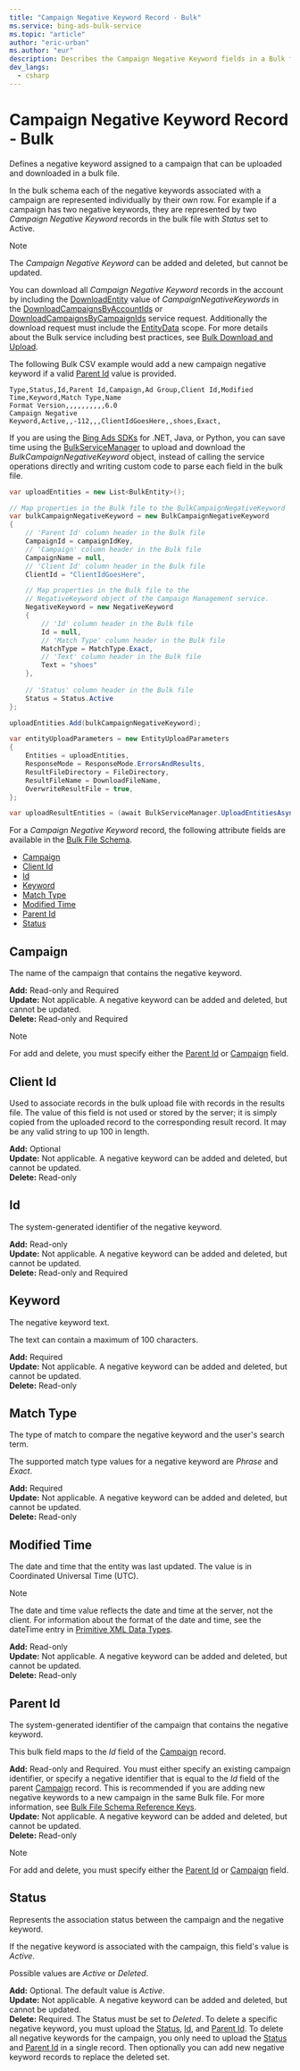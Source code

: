```yaml
---
title: "Campaign Negative Keyword Record - Bulk"
ms.service: bing-ads-bulk-service
ms.topic: "article"
author: "eric-urban"
ms.author: "eur"
description: Describes the Campaign Negative Keyword fields in a Bulk file.
dev_langs:
  - csharp
---
```

# Campaign Negative Keyword Record - Bulk
Defines a negative keyword assigned to a campaign that can be uploaded and downloaded in a bulk file.

In the bulk schema each of the negative keywords associated with a campaign are represented individually by their own row. For example if a campaign has two negative keywords, they are represented by two *Campaign Negative Keyword* records in the bulk file with *Status* set to Active.

> [!NOTE]
> The *Campaign Negative Keyword* can be added and deleted, but cannot be updated.

You can download all *Campaign Negative Keyword* records in the account by including the [DownloadEntity](downloadentity.md) value of *CampaignNegativeKeywords* in the [DownloadCampaignsByAccountIds](downloadcampaignsbyaccountids.md) or [DownloadCampaignsByCampaignIds](downloadcampaignsbycampaignids.md) service request. Additionally the download request must include the [EntityData](datascope.md#entitydata) scope. For more details about the Bulk service including best practices, see [Bulk Download and Upload](../guides/bulk-download-upload.md).

The following Bulk CSV example would add a new campaign negative keyword if a valid [Parent Id](#parentid) value is provided. 

```csv
Type,Status,Id,Parent Id,Campaign,Ad Group,Client Id,Modified Time,Keyword,Match Type,Name
Format Version,,,,,,,,,,6.0
Campaign Negative Keyword,Active,,-112,,,ClientIdGoesHere,,shoes,Exact,
```

If you are using the [Bing Ads SDKs](../guides/client-libraries.md) for .NET, Java, or Python, you can save time using the [BulkServiceManager](../guides/sdk-bulk-service-manager.md) to upload and download the *BulkCampaignNegativeKeyword* object, instead of calling the service operations directly and writing custom code to parse each field in the bulk file. 

```csharp
var uploadEntities = new List<BulkEntity>();

// Map properties in the Bulk file to the BulkCampaignNegativeKeyword
var bulkCampaignNegativeKeyword = new BulkCampaignNegativeKeyword
{
    // 'Parent Id' column header in the Bulk file
    CampaignId = campaignIdKey,
    // 'Campaign' column header in the Bulk file
    CampaignName = null,
    // 'Client Id' column header in the Bulk file
    ClientId = "ClientIdGoesHere",

    // Map properties in the Bulk file to the 
    // NegativeKeyword object of the Campaign Management service.
    NegativeKeyword = new NegativeKeyword
    {
        // 'Id' column header in the Bulk file
        Id = null,
        // 'Match Type' column header in the Bulk file
        MatchType = MatchType.Exact,
        // 'Text' column header in the Bulk file
        Text = "shoes"
    },
                
    // 'Status' column header in the Bulk file
    Status = Status.Active
};

uploadEntities.Add(bulkCampaignNegativeKeyword);

var entityUploadParameters = new EntityUploadParameters
{
    Entities = uploadEntities,
    ResponseMode = ResponseMode.ErrorsAndResults,
    ResultFileDirectory = FileDirectory,
    ResultFileName = DownloadFileName,
    OverwriteResultFile = true,
};

var uploadResultEntities = (await BulkServiceManager.UploadEntitiesAsync(entityUploadParameters)).ToList();
```

For a *Campaign Negative Keyword* record, the following attribute fields are available in the [Bulk File Schema](bulk-file-schema.md). 

- [Campaign](#campaign)
- [Client Id](#clientid)
- [Id](#id)
- [Keyword](#keyword)
- [Match Type](#matchtype)
- [Modified Time](#modifiedtime)
- [Parent Id](#parentid)
- [Status](#status)

## <a name="campaign"></a>Campaign
The name of the campaign that contains the negative keyword.

**Add:** Read-only and Required  
**Update:** Not applicable. A negative keyword can be added and deleted, but cannot be updated.  
**Delete:** Read-only and Required  

> [!NOTE]
> For add and delete, you must specify either the [Parent Id](#parentid) or [Campaign](#campaign) field.

## <a name="clientid"></a>Client Id
Used to associate records in the bulk upload file with records in the results file. The value of this field is not used or stored by the server; it is simply copied from the uploaded record to the corresponding result record. It may be any valid string to up 100 in length.

**Add:** Optional  
**Update:** Not applicable. A negative keyword can be added and deleted, but cannot be updated.    
**Delete:** Read-only  

## <a name="id"></a>Id
The system-generated identifier of the negative keyword.

**Add:** Read-only  
**Update:** Not applicable. A negative keyword can be added and deleted, but cannot be updated.  
**Delete:** Read-only and Required  

## <a name="keyword"></a>Keyword
The negative keyword text. 

The text can contain a maximum of 100 characters.

**Add:** Required  
**Update:** Not applicable. A negative keyword can be added and deleted, but cannot be updated.    
**Delete:** Read-only

## <a name="matchtype"></a>Match Type
The type of match to compare the negative keyword and the user's search term.

The supported match type values for a negative keyword are *Phrase* and *Exact*.

**Add:** Required  
**Update:** Not applicable. A negative keyword can be added and deleted, but cannot be updated.    
**Delete:** Read-only

## <a name="modifiedtime"></a>Modified Time
The date and time that the entity was last updated. The value is in Coordinated Universal Time (UTC).

> [!NOTE]
> The date and time value reflects the date and time at the server, not the client. For information about the format of the date and time, see the dateTime entry in [Primitive XML Data Types](https://go.microsoft.com/fwlink/?linkid=859198).

**Add:** Read-only  
**Update:** Not applicable. A negative keyword can be added and deleted, but cannot be updated.  
**Delete:** Read-only  

## <a name="parentid"></a>Parent Id
The system-generated identifier of the campaign that contains the negative keyword.

This bulk field maps to the *Id* field of the [Campaign](campaign.md) record.

**Add:** Read-only and Required. You must either specify an existing campaign identifier, or specify a negative identifier that is equal to the *Id* field of the parent [Campaign](campaign.md) record. This is recommended if you are adding new negative keywords to a new campaign in the same Bulk file. For more information, see [Bulk File Schema Reference Keys](../bulk-service/bulk-file-schema.md#referencekeys).  
**Update:** Not applicable. A negative keyword can be added and deleted, but cannot be updated.  
**Delete:** Read-only  

> [!NOTE]
> For add and delete, you must specify either the [Parent Id](#parentid) or [Campaign](#campaign) field.

## <a name="status"></a>Status
Represents the association status between the campaign and the negative keyword.

If the negative keyword is associated with the campaign, this  field's value is *Active*.

Possible values are *Active* or *Deleted*. 

**Add:** Optional. The default value is *Active*.  
**Update:** Not applicable. A negative keyword can be added and deleted, but cannot be updated.    
**Delete:** Required. The Status must be set to *Deleted*. To delete a specific negative keyword, you must upload the [Status](#status), [Id](#id), and [Parent Id](#parentid). To delete all negative keywords for the campaign, you only need to upload the [Status](#status) and [Parent Id](#parentid) in a single record. Then optionally you can add new negative keyword records to replace the deleted set.

